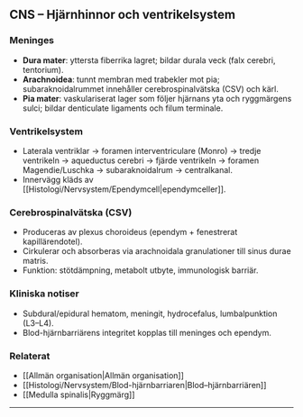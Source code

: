 ## CNS – Hjärnhinnor och ventrikelsystem

### Meninges
- **Dura mater**: yttersta fiberrika lagret; bildar durala veck (falx cerebri, tentorium).  
- **Arachnoidea**: tunnt membran med trabekler mot pia; subaraknoidalrummet innehåller cerebrospinalvätska (CSV) och kärl.  
- **Pia mater**: vaskulariserat lager som följer hjärnans yta och ryggmärgens sulci; bildar denticulate ligaments och filum terminale.

### Ventrikelsystem
- Laterala ventriklar → foramen interventriculare (Monro) → tredje ventrikeln → aqueductus cerebri → fjärde ventrikeln → foramen Magendie/Luschka → subaraknoidalrum → centralkanal.  
- Innervägg kläds av [[Histologi/Nervsystem/Ependymcell|ependymceller]].

### Cerebrospinalvätska (CSV)
- Produceras av plexus choroideus (ependym + fenestrerat kapillärendotel).  
- Cirkulerar och absorberas via arachnoidala granulationer till sinus durae matris.  
- Funktion: stötdämpning, metabolt utbyte, immunologisk barriär.

### Kliniska notiser
- Subdural/epidural hematom, meningit, hydrocefalus, lumbalpunktion (L3–L4).  
- Blod-hjärnbarriärens integritet kopplas till meninges och ependym.

### Relaterat
- [[Allmän organisation|Allmän organisation]]  
- [[Histologi/Nervsystem/Blod-hjärnbarriaren|Blod–hjärnbarriären]]  
- [[Medulla spinalis|Ryggmärg]]  

---
